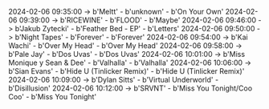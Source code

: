 2024-02-06 09:35:00 -> b'Meltt' - b'unknown' - b'On Your Own'
2024-02-06 09:39:00 -> b'RICEWINE' - b'FLOOD' - b'Maybe'
2024-02-06 09:46:00 -> b'Jakub Zytecki' - b'Feather Bed - EP' - b'Letters'
2024-02-06 09:50:00 -> b'Night Tapes' - b'Forever' - b'Forever'
2024-02-06 09:54:00 -> b'Kai Wachi' - b'Over My Head' - b'Over My Head'
2024-02-06 09:58:00 -> b'Pale Jay' - b'Dos Uvas' - b'Dos Uvas'
2024-02-06 10:01:00 -> b'Miss Monique y Sean & Dee' - b'Valhalla' - b'Valhalla'
2024-02-06 10:06:00 -> b'Sian Evans' - b'Hide U (Tinlicker Remix)' - b'Hide U (Tinlicker Remix)'
2024-02-06 10:09:00 -> b'Dylan Sitts' - b'Virtual Underworld' - b'Disillusion'
2024-02-06 10:12:00 -> b'SRVNT' - b'Miss You Tonight/Coo Coo' - b'Miss You Tonight'
